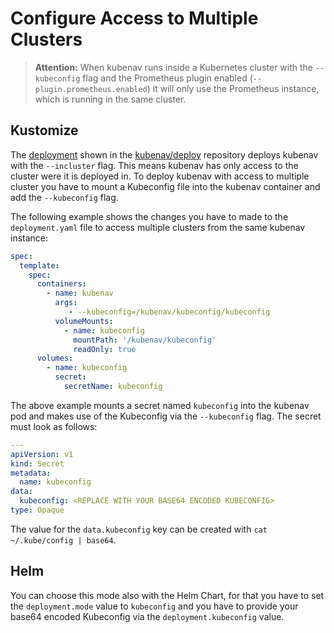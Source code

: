 # Configure Access to Multiple Clusters

> **Attention:** When kubenav runs inside a Kubernetes cluster with the `--kubeconfig` flag and the Prometheus plugin enabled (`--plugin.prometheus.enabled`) it will only use the Prometheus instance, which is running in the same cluster.

## Kustomize

The [deployment](https://github.com/kubenav/deploy/blob/master/kustomize/deployment.yaml) shown in the [kubenav/deploy](https://github.com/kubenav/deploy) repository deploys kubenav with the `--incluster` flag. This means kubenav has only access to the cluster were it is deployed in. To deploy kubenav with access to multiple cluster you have to mount a Kubeconfig file into the kubenav container and add the `--kubeconfig` flag.

The following example shows the changes you have to made to the `deployment.yaml` file to access multiple clusters from the same kubenav instance:

```yaml
spec:
  template:
    spec:
      containers:
        - name: kubenav
          args:
             - --kubeconfig=/kubenav/kubeconfig/kubeconfig
          volumeMounts:
            - name: kubeconfig
              mountPath: '/kubenav/kubeconfig'
              readOnly: true
      volumes:
        - name: kubeconfig
          secret:
            secretName: kubeconfig
```

The above example mounts a secret named `kubeconfig` into the kubenav pod and makes use of the Kubeconfig via the `--kubeconfig` flag. The secret must look as follows:

```yaml
---
apiVersion: v1
kind: Secret
metadata:
  name: kubeconfig
data:
  kubeconfig: <REPLACE WITH YOUR BASE64 ENCODED KUBECONFIG>
type: Opaque
```

The value for the `data.kubeconfig` key can be created with `cat ~/.kube/config | base64`.

## Helm

You can choose this mode also with the Helm Chart, for that you have to set the `deployment.mode` value to `kubeconfig` and you have to provide your base64 encoded Kubeconfig via the `deployment.kubeconfig` value.
